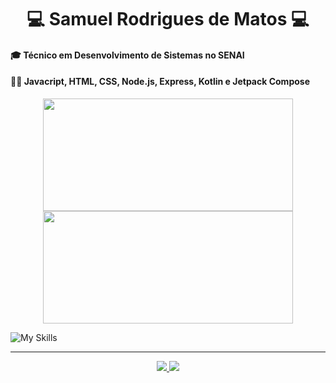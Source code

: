 # <div align="center">💻 Samuel Rodrigues de Matos 💻</div>

#### 🎓 Técnico em <strong>Desenvolvimento de Sistemas</strong> no SENAI
#### ✍🏻 Javacript, HTML, CSS, Node.js, Express, Kotlin e Jetpack Compose

<div align="center">
  <img height="180em" width="400em" src="https://github-readme-stats.vercel.app/api?username=srmt03&show_icons=true&theme=dark&include_all_commits=true&count_private=true"/>
  <img height="180em"width="400em" src="https://github-readme-stats.vercel.app/api/top-langs/?username=srmt03&layout=compact&langs_count=7&theme=dark"/>
</div>

<!---->
   ![My Skills](https://skills.thijs.gg/icons?i=js,nodejs,express,kotlin,mysql,figma)
<hr>

<div align="center">
  <a href = "mailto:contact.s.rodriguesmt03@gmail.com">
    <img src="https://img.shields.io/badge/-Gmail-%23333?style=for-the-badge&logo=gmail&logoColor=white" target="_blank">
  </a>
  <a href="https://www.linkedin.com/in/samuel-matos-8561b4242/" target="_blank">
    <img src="https://img.shields.io/badge/-LinkedIn-%230077B5?style=for-the-badge&logo=linkedin&logoColor=white" target="_blank">
  </a>
</div>
</div>
